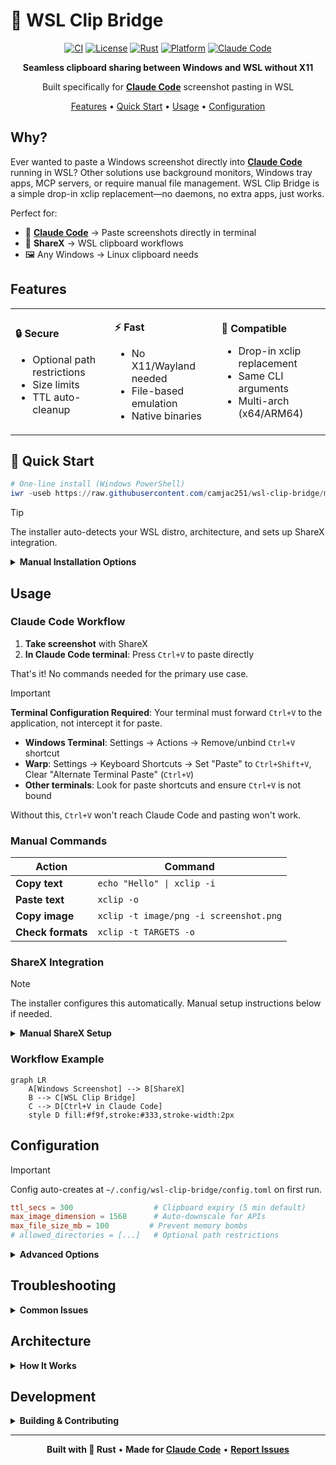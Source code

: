 # 🌉 WSL Clip Bridge

<div align="center">

[![CI](https://github.com/camjac251/wsl-clip-bridge/actions/workflows/ci.yml/badge.svg)](https://github.com/camjac251/wsl-clip-bridge/actions/workflows/ci.yml)
[![License](https://img.shields.io/badge/license-MIT%2FApache-blue.svg)](LICENSE)
[![Rust](https://img.shields.io/badge/rust-1.89%2B-orange.svg)](https://www.rust-lang.org)
[![Platform](https://img.shields.io/badge/platform-WSL2-blueviolet.svg)](https://docs.microsoft.com/en-us/windows/wsl/)
[![Claude Code](https://img.shields.io/badge/made%20for-Claude%20Code-purple.svg)](https://claude.ai/code)

**Seamless clipboard sharing between Windows and WSL without X11**

Built specifically for **[Claude Code](https://claude.ai/code)** screenshot pasting in WSL

[Features](#features) • [Quick Start](#-quick-start) • [Usage](#usage) • [Configuration](#configuration)

</div>

## Why?

Ever wanted to paste a Windows screenshot directly into [**Claude Code**](https://claude.ai/code) running in WSL? Other solutions use background monitors, Windows tray apps, MCP servers, or require manual file management. WSL Clip Bridge is a simple drop-in xclip replacement—no daemons, no extra apps, just works.

Perfect for:
- 🤖 **[Claude Code](https://claude.ai/code)** → Paste screenshots directly in terminal
- 📸 **ShareX** → WSL clipboard workflows
- 🖼️ Any Windows → Linux clipboard needs

## Features

<table>
<tr>
<td>

**🔒 Secure**
- Optional path restrictions
- Size limits
- TTL auto-cleanup

</td>
<td>

**⚡ Fast**
- No X11/Wayland needed
- File-based emulation
- Native binaries

</td>
<td>

**🎯 Compatible**
- Drop-in xclip replacement
- Same CLI arguments
- Multi-arch (x64/ARM64)

</td>
</tr>
</table>

## 🚀 Quick Start

```powershell
# One-line install (Windows PowerShell)
iwr -useb https://raw.githubusercontent.com/camjac251/wsl-clip-bridge/main/scripts/setup.ps1 | iex
```

> [!TIP]
> The installer auto-detects your WSL distro, architecture, and sets up ShareX integration.

<details>
<summary><b>Manual Installation Options</b></summary>

### Download Pre-built Binary (WSL)
```bash
ARCH=$(uname -m | sed 's/x86_64/amd64/;s/aarch64/arm64/')
wget https://github.com/camjac251/wsl-clip-bridge/releases/latest/download/xclip-${ARCH}
chmod +x xclip-${ARCH}
sudo mv xclip-${ARCH} /usr/local/bin/xclip
```

### Build from Source (WSL)
```bash
git clone https://github.com/camjac251/wsl-clip-bridge
cd wsl-clip-bridge
cargo build --release --locked
sudo install -m 755 target/release/xclip /usr/local/bin/
```

</details>

## Usage

### Claude Code Workflow

1. **Take screenshot** with ShareX
2. **In Claude Code terminal**: Press `Ctrl+V` to paste directly

That's it! No commands needed for the primary use case.

> [!IMPORTANT]
> **Terminal Configuration Required**: Your terminal must forward `Ctrl+V` to the application, not intercept it for paste.
>
> - **Windows Terminal**: Settings → Actions → Remove/unbind `Ctrl+V` shortcut
> - **Warp**: Settings → Keyboard Shortcuts → Set "Paste" to `Ctrl+Shift+V`, Clear "Alternate Terminal Paste" (`Ctrl+V`)
> - **Other terminals**: Look for paste shortcuts and ensure `Ctrl+V` is not bound
>
> Without this, `Ctrl+V` won't reach Claude Code and pasting won't work.

### Manual Commands

| Action | Command |
|--------|---------|
| **Copy text** | `echo "Hello" \| xclip -i` |
| **Paste text** | `xclip -o` |
| **Copy image** | `xclip -t image/png -i screenshot.png` |
| **Check formats** | `xclip -t TARGETS -o` |

### ShareX Integration

> [!NOTE]
> The installer configures this automatically. Manual setup instructions below if needed.

<details>
<summary><b>Manual ShareX Setup</b></summary>

#### Step 1: Create the Batch File

Create `%USERPROFILE%\Documents\ShareX\Tools\copy-to-wsl-clipboard.bat`:

```batch
@echo off
rem WSL Clip Bridge - ShareX Integration
rem Replace "Ubuntu" with your WSL distro name (run 'wsl -l' to see available distros)

if "%~1"=="" (
    echo Error: No file path provided
    exit /b 1
)

rem Convert Windows path to WSL path and copy to clipboard
for /f "usebackq tokens=*" %%i in (`wsl -d Ubuntu wslpath -u "%~1"`) do set WSLPATH=%%i
wsl -d Ubuntu bash -lc "xclip -selection clipboard -t image/png -i '%WSLPATH%'"

if %ERRORLEVEL% NEQ 0 (
    echo Error: Failed to copy image to WSL clipboard
    exit /b %ERRORLEVEL%
)
```

**Important**: Replace `Ubuntu` with your WSL distribution name. Check with: `wsl -l`

#### Step 2: Configure ShareX

1. **ShareX** → **Task Settings** → **Actions** → **Add**:
   - Name: `Copy to WSL Clipboard`
   - File path: `%USERPROFILE%\Documents\ShareX\Tools\copy-to-wsl-clipboard.bat`
   - Arguments: `%input`
   - Hidden window: ✅ (recommended)

2. **After capture tasks** → **Add**:
   - ✅ Save image to file
   - ✅ Perform actions → Select "Copy to WSL Clipboard"

3. **Hotkey settings** (optional):
   - Set up `Ctrl+Shift+S` or your preferred shortcut
   - Action: Capture region

#### Step 3: Test It

1. Take a screenshot with ShareX
2. Open WSL terminal
3. Run: `xclip -t TARGETS -o` (should show `image/png`)
4. In Claude Code: Press `Ctrl+V` to paste

</details>

### Workflow Example

```mermaid
graph LR
    A[Windows Screenshot] --> B[ShareX]
    B --> C[WSL Clip Bridge]
    C --> D[Ctrl+V in Claude Code]
    style D fill:#f9f,stroke:#333,stroke-width:2px
```

## Configuration

> [!IMPORTANT]
> Config auto-creates at `~/.config/wsl-clip-bridge/config.toml` on first run.

```toml
ttl_secs = 300                  # Clipboard expiry (5 min default)
max_image_dimension = 1568      # Auto-downscale for APIs
max_file_size_mb = 100         # Prevent memory bombs
# allowed_directories = [...]   # Optional path restrictions
```

<details>
<summary><b>Advanced Options</b></summary>

### Environment Variables
- `WSL_CLIP_BRIDGE_TTL_SECS` - Override TTL
- `WSL_CLIP_BRIDGE_CONFIG` - Custom config path

### Directory Access Control
If not configured, all paths are allowed.
To restrict access to specific directories (and their subdirectories):
```toml
allowed_directories = [
  "/mnt/c/Users/YOU/Documents/ShareX",
  "/home/YOU",
  "/tmp"
]
```

### Image Optimization
- Auto-downscales to `max_image_dimension`
- Preserves aspect ratio
- Uses Lanczos3 (best for screenshots with text)

</details>

## Troubleshooting

<details>
<summary><b>Common Issues</b></summary>

### `xclip: command not found`
```bash
which xclip  # Should show /usr/local/bin/xclip
echo $PATH   # Ensure includes install directory
```

### Permission Denied
- If `allowed_directories` is configured, file must be in those paths
- Check config: `cat ~/.config/wsl-clip-bridge/config.toml`

### Ctrl+V Not Working in Claude Code
1. **Terminal is intercepting Ctrl+V**: Your terminal must forward the key to the app
   - Windows Terminal: Settings → Actions → Remove `Ctrl+V` binding
   - Warp: Settings → Keyboard Shortcuts → Set "Paste" to `Ctrl+Shift+V`, Clear "Alternate Terminal Paste"
2. Test with: `xclip -t TARGETS -o` (should show `image/png` after taking screenshot)

### Images Not Pasting
1. Verify format: `xclip -t TARGETS -o` should show `image/png`
2. Check size: Must be under `max_file_size_mb`
3. Supported: PNG, JPEG, GIF, WebP

</details>

## Architecture

<details>
<summary><b>How It Works</b></summary>

1. **No X11 Required**: Uses file-based clipboard emulation
2. **Secure**: Rust with `#![forbid(unsafe_code)]`
3. **Efficient**: TTL-based cleanup, automatic downscaling
4. **Compatible**: Full xclip CLI compatibility

```
~/.cache/wsl-clip-bridge/
├── text.txt        # Text clipboard
├── image.bin       # Image data
└── image.format    # MIME type
```

</details>

## Development

<details>
<summary><b>Building & Contributing</b></summary>

```bash
# Dev build
cargo build

# Run tests
cargo test

# Format & lint
cargo fmt
cargo clippy --all-targets --all-features -- -D warnings
```

**Tech Stack:**
- Rust 1.89+ (Edition 2024)
- No unsafe code
- GitHub Actions CI/CD
- Multi-arch releases (x64/ARM64)

</details>

---

<div align="center">

**Built with 🦀 Rust** • **Made for [Claude Code](https://claude.ai/code)** • **[Report Issues](https://github.com/camjac251/wsl-clip-bridge/issues)**

</div>